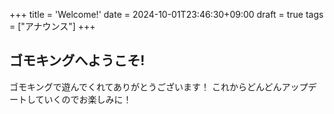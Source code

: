 +++
title = 'Welcome!'
date = 2024-10-01T23:46:30+09:00
draft = true
tags = ["アナウンス"]
+++

## ゴモキングへようこそ!

ゴモキングで遊んでくれてありがとうございます！
これからどんどんアップデートしていくのでお楽しみに！
